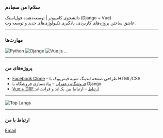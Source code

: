### سلام! من سجادم

دانشجوی کامپیوتر | توسعه‌دهنده فول‌استک (Django + Vue)  
عاشق ساختن پروژه‌های کاربردی، یادگیری تکنولوژی‌های جدید و توسعه وب.

---

### مهارت‌ها
![Python](https://img.shields.io/badge/Python-3776AB?style=for-the-badge&logo=python&logoColor=white)
![Django](https://img.shields.io/badge/Django-092E20?style=for-the-badge&logo=django&logoColor=white)
![Vue.js](https://img.shields.io/badge/Vue.js-35495E?style=for-the-badge&logo=vue.js&logoColor=4FC08D)
...

---

### پروژه‌های من
- [Facebook Clone](https://github.com/sajad-18/Facebook) – طراحی صفحه لندینگ شبیه فیس‌بوک با HTML/CSS
- [فروشگاه زعفران](https://github.com/sajad-18/Saffron-Shop-Clone) – پیاده‌سازی فروشگاه با Django
- [Vue + DRF ارتباط](https://github.com/sajad-18/vue-drf-integration) – ارتباط بین بک‌اند و فرانت‌اند

---

![Top Langs](https://github-readme-stats.vercel.app/api/top-langs/?username=sajad-18&layout=compact)

---

### ارتباط با من
[Email](mailto:sajjad.ir8415@gmail.com)
